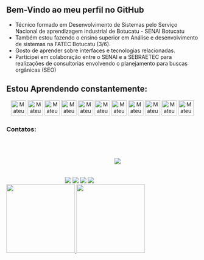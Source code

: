 ## Bem-Vindo ao meu perfil no GitHub

- Técnico formado em Desenvolvimento de Sistemas pelo Serviço Nacional de aprendizagem industrial de Botucatu - SENAI Botucatu
- Também estou fazendo o ensino superior em Análise e desenvolvimento de sistemas na FATEC Botucatu (3/6).
- Gosto de aprender sobre interfaces e tecnologias relacionadas. 
- Participei em colaboração entre o SENAI e a SEBRAETEC para realizações de consultorias envolvendo o planejamento para buscas orgânicas (SEO)



          
          
             
## Estou Aprendendo constantemente:
<div  align="center"> 
         <img src="https://cdn.jsdelivr.net/gh/devicons/devicon/icons/html5/html5-original.svg" width="40" height="40" alt="Mateus Kmeliansky está aprendendo essa nova Tecnologia: Html"/> 
         <img src="https://cdn.jsdelivr.net/gh/devicons/devicon/icons/css3/css3-original.svg" width="40" height="40" alt="Mateus Kmeliansky está aprendendo essa nova Tecnologia: Css"/>
         <img src="https://cdn.jsdelivr.net/gh/devicons/devicon/icons/javascript/javascript-original.svg" width="40" height="40" alt="Mateus Kmeliansky está aprendendo essa nova Tecnologia: Javascript"/> 
         <img src="https://cdn.jsdelivr.net/gh/devicons/devicon/icons/bootstrap/bootstrap-original.svg" width="40" height="40" alt="Mateus Kmeliansky está aprendendo essa nova Tecnologia: Bootstrap"/>
         <img src="https://cdn.jsdelivr.net/gh/devicons/devicon/icons/wordpress/wordpress-original.svg"  width="40" height="40" alt="Mateus Kmeliansky está aprendendo essa nova Tecnologia: Wordpress"/> 
         <img src="https://cdn.jsdelivr.net/gh/devicons/devicon/icons/react/react-original.svg"  width="40" height="40" alt="Mateus Kmeliansky está aprendendo essa nova Tecnologia: React" />   
         <img src="https://cdn.jsdelivr.net/gh/devicons/devicon/icons/figma/figma-original.svg" width="40" height="40" alt="Mateus Kmeliansky está aprendendo essa nova Tecnologia: Figma"/> 
         <img src="https://cdn.jsdelivr.net/gh/devicons/devicon/icons/git/git-original.svg" width="40" height="40" alt="Mateus Kmeliansky está aprendendo essa nova Tecnologia: Git"/>
         <img src="https://cdn.jsdelivr.net/gh/devicons/devicon/icons/mysql/mysql-original-wordmark.svg" width="40" height="40" alt="Mateus Kmeliansky está aprendendo essa nova Tecnologia: MySql"/> 
         <img src="https://cdn.jsdelivr.net/gh/devicons/devicon/icons/php/php-plain.svg"  width="40" height="40" alt="Mateus Kmeliansky está aprendendo essa nova Tecnologia: PHP" /> 
         <img src="https://cdn.jsdelivr.net/gh/devicons/devicon/icons/azure/azure-original-wordmark.svg"  width="40" height="40" alt="Mateus Kmeliansky está aprendendo essa nova Tecnologia: azure" /> 
        
</div>          
          
### Contatos:

<div align="center">
<a href="https://www.instagram.com/mateus_kmeliansky/" target="_blank"><img src="https://img.shields.io/badge/-Instagram-000000?style=for-the-badge&logo=instagram&logoColor=white" target="_blank"></a>
<a href = "mailto:contato@seu-usuário-aqui"><img src="https://img.shields.io/badge/Gmail-000000?style=for-the-badge&logo=gmail&logoColor=white" target="_blank"></a>
<a href="https://www.linkedin.com/in/mateus-vinicius-596460213/" target="_blank"><img src="https://img.shields.io/badge/-LinkedIn-000000?style=for-the-badge&logo=linkedin&logoColor=white" target="_blank"></a>
<a href="https://contate.me/mateus-kmeliansky" target="_blank"><img src="https://img.shields.io/badge/WhatsApp-000000?style=for-the-badge&logo=whatsapp&logoColor=white" target="_blank"></a>
<a href="https://www.tiktok.com/@mateuskmeliansky?lang=pt-BR" target="_blank"><img src="https://img.shields.io/badge/TikTok-000000?style=for-the-badge&logo=tiktok&logoColor=white" target="_blank" style="margin:50px;"></a>
</div>

<div>
<a href="https://github.com/kmeliansky">
<img height="180em" src="https://github-readme-stats.vercel.app/api/top-langs/?username=kmeliansky&layout=compact&langs_count=7&theme=dracula"/>
<img height="180em" src="https://github-readme-stats.vercel.app/api?username=kmeliansky&show_icons=true&theme=dracula&include_all_commits=true&count_private=true"/>
</div>
  
